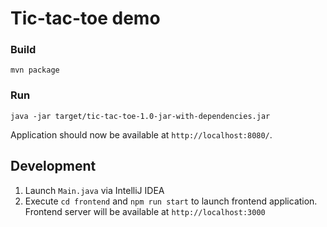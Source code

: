 # Tic-tac-toe demo

### Build

```shell script
mvn package
```

### Run

```shell script
java -jar target/tic-tac-toe-1.0-jar-with-dependencies.jar
```

Application should now be available at `http://localhost:8080/`.

## Development

1. Launch `Main.java` via IntelliJ IDEA
2. Execute `cd frontend` and `npm run start` to launch frontend application. Frontend server will be available at `http://localhost:3000`

